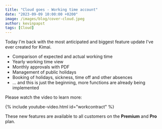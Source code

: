 ```yaml
---
title: "Cloud goes - Working time account"
date: "2023-09-09 10:00:00 +0200"
image: /images/blog/cover-cloud.jpeg
author: kevinpapst
tags: [Cloud]
---
```


Today I'm back with the most anticipated and biggest feature update I've ever created for Kimai. 

- Comparison of expected and actual working time
- Yearly working time view
- Monthly approvals with PDF
- Management of public holidays
- Booking of holidays, sickness, time off and other absences
- ... and this is just the beginning, more functions are already being implemented

Please watch the video to learn more:

{% include youtube-video.html id="workcontract" %}

These new features are available to all customers on the **Premium** and **Pro** plan.
